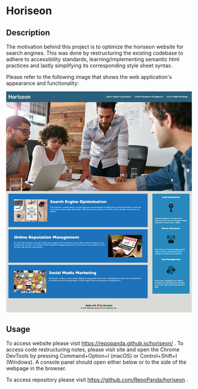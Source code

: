# Horiseon

## Description

The motivation behind this project is to optimize the horiseon website for search engines. This was done by restructuring the existing codebase to adhere to accessibility standards, learning/implementing semantic html practices and lastly simplifying its corresponding style sheet syntax.


Please refer to the following image that shows the web application's appearance and functionality:

![webpage screenshot](.images/../assets/images/127.0.0.1_5500_index.html%20.png)


## Usage
To access website please visit https://repopanda.github.io/horiseon/ . To access code restructuring notes, please visit site and open the Chrome DevTools by pressing Command+Option+I (macOS) or Control+Shift+I (Windows). A console panel should open either below or to the side of the webpage in the browser.

To access repository please visit https://github.com/RepoPanda/horiseon .
